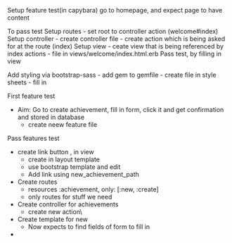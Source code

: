 Setup feature test(in capybara)
  go to homepage, and expect page to have content

  To pass test
    Setup routes
      - set root to controller action (welcome#index)
    Setup controller
      - create controller file
      - create action which is being asked for at the route (index)
    Setup view
      - ceate view that is being referenced by index actions
        - file in views/welcome/index.html.erb
    Pass test, by filling in view

  Add styling via bootstrap-sass
    - add gem to gemfile
    - create file in style sheets
    - fill in


First feature test
  - Aim: Go to create achievement, fill in form, click it and get confirmation and stored in database
    - create neew feature file

Pass features test
  - create link button , in view
    - create in layout template
    - use bootstrap template and edit
    - Add link using new_achievement_path
  - Create routes
    -   resources :achievement, only: [:new, :create]
    - only routes for stuff we need
  - Create controller for achievements
    - create new action\
  - Create template for new
    - Now expects to find fields of form to fill in
  - 
